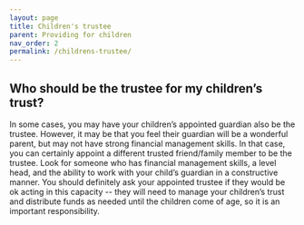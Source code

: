 ```yaml
---
layout: page
title: Children's trustee
parent: Providing for children
nav_order: 2
permalink: /childrens-trustee/
---
```


<h2> Who should be the trustee for my children’s trust? </h2>


In some cases, you may have your children’s appointed guardian also be the trustee. However, it may be that you feel their guardian will be a wonderful parent, but may not have strong financial management skills. In that case, you can certainly appoint a different trusted friend/family member to be the trustee. Look for someone who has financial management skills, a level head, and the ability to work with your child’s guardian in a constructive manner. You should definitely ask your appointed trustee if they would be ok acting in this capacity -- they will need to manage your children’s trust and distribute funds as needed until the children come of age, so it is an important responsibility.  	